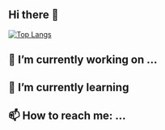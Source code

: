 ## Hi there 👋

[![Top Langs](https://github-readme-stats.vercel.app/api/top-langs/?username=Dado999&layout=donut-vertical)](https://github.com/anuraghazra/github-readme-stats)

## 🔭 I’m currently working on ...
## 🌱 I’m currently learning 
## 📫 How to reach me: ...


